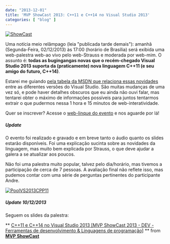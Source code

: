 ```yaml
---
date: "2013-12-01"
title: 'MVP ShowCast 2013: C++11 e C++14 no Visual Studio 2013'
categories: [ "blog" ]
---
```

[![ShowCast](/images/xQDdWgy.png)](/images/11157410456_0e97faa417_o.png)

Uma notícia meio relâmpago (leia "publicada tarde demais"): amanhã (Segunda-Feira, 02/12/2013) às 17:00 (horário de Brasília) será exibida uma web-palestra web-ao vivo pelo web-Strauss e moderada por web-mim. O assunto é: **todas as bugingangas novas que o recém-chegado Visual Studio 2013 suporta da (praticamente) nova linguagem C++11 (e seu amigo do futuro, C++14)**.

Estarei me guiando [pela tabela da MSDN que relaciona essas novidades](http://msdn.microsoft.com/en-us/library/vstudio/hh567368.aspx) entre as diferentes versões do Visual Studio. São muitas mudanças de uma vez só, e pode haver detalhes obscuros que eu ainda não ouvi falar, mas tentarei obter o máximo de informações possíveis para juntos tentarmos extrair o que pudermos nessa 1 hora e 15 minutos de web-interatividade.

Quer se inscrever? Acesse o [web-linque do evento](https://msevents.microsoft.com/CUI/EventDetail.aspx?EventID=1032572078&Culture=pt-BR&community=0) e nos aguarde por lá!

##### Update

O evento foi realizado e gravado e em breve tanto o áudio quanto os slides estarão disponíveis. Foi uma explicação sucinta sobre as novidades da linguagem, mas muito bem explicada por Strauss, o que deve ajudar a galera a se atualizar aos poucos.

Não foi uma palestra muito popular, talvez pelo dia/horário, mas tivemos a participação de cerca de 7 pessoas. A avaliação final não reflete isso, mas pudemos contar com uma série de perguntas pertinentes do participante Andre.

[![PoolVS2013CPP11](/images/c3tEXAa.png)](/images/11187940606_b66ed27fc6_o.png)

##### Update 10/12/2013

Seguem os slides da palestra:

** [C++11 e C++14 no Visual Studio 2013 [MVP ShowCast 2013 - DEV - Ferramentas de desenvolvimento & Linguagens de programação]](https://www.slideshare.net/mvpshowcast/2013-devferramentas-linguagenscpp11ecpp14novisualstudio2013) ** from **[MVP ShowCast](http://www.slideshare.net/mvpshowcast)**
